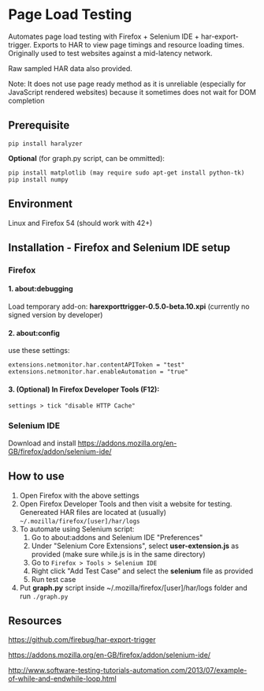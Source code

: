 # Page Load Testing
Automates page load testing with Firefox + Selenium IDE + har-export-trigger. Exports to HAR to view page timings and resource loading times.
Originally used to test websites against a mid-latency network.

Raw sampled HAR data also provided.

Note: It does not use page ready method as it is unreliable (especially for JavaScript rendered websites) because it sometimes does not wait for DOM completion
## Prerequisite
```
pip install haralyzer
```
**Optional** (for graph.py script, can be ommitted):
```
pip install matplotlib (may require sudo apt-get install python-tk)
pip install numpy
```
## Environment
Linux and Firefox 54 (should work with 42+)

## Installation - Firefox and Selenium IDE setup
### Firefox
#### 1. about:debugging
Load temporary add-on: **harexporttrigger-0.5.0-beta.10.xpi** (currently no signed version by developer)
	
#### 2. about:config
use these settings:
````
extensions.netmonitor.har.contentAPIToken = "test"
extensions.netmonitor.har.enableAutomation = "true"
````
#### 3. (Optional) In Firefox Developer Tools (F12):
```settings > tick "disable HTTP Cache"```

### Selenium IDE
Download and install https://addons.mozilla.org/en-GB/firefox/addon/selenium-ide/ 


## How to use
1. Open Firefox with the above settings
2. Open Firefox Developer Tools and then visit a website for testing. Genereated HAR files are located at (usually) ```~/.mozilla/firefox/[user]/har/logs```
4. To automate using Selenium script:
    1. Go to about:addons and Selenium IDE "Preferences"
	  2. Under "Selenium Core Extensions", select **user-extension.js** as provided (make sure while.js is in the same directory)
    3. Go to ```Firefox > Tools > Selenium IDE ```
	  4. Right click "Add Test Case" and select the **selenium** file as provided
	  5. Run test case
5. Put **graph.py** script inside ~/.mozilla/firefox/[user]/har/logs folder and run ``` ./graph.py ```


## Resources
https://github.com/firebug/har-export-trigger

https://addons.mozilla.org/en-GB/firefox/addon/selenium-ide/

http://www.software-testing-tutorials-automation.com/2013/07/example-of-while-and-endwhile-loop.html
